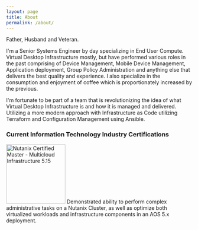 ```yaml
---
layout: page
title: About
permalink: /about/
---
```

Father, Husband and Veteran.

I'm a Senior Systems Engineer by day specializing in End User Compute.  Virtual Desktop Infrastructure mostly, but have performed various roles in the past comprising of Device Management, Mobile Device Management, Application deployment, Group Policy Administration and anything else that delivers the best quality and experience.  I also specialize in the consumption and enjoyment of coffee which is proportionately increased by the previous.

I'm fortunate to be part of a team that is revolutionizing the idea of what Virtual Desktop Infrastructure is and how it is managed and delivered.  Utilizing a more modern approach with Infrastructure as Code utilizing Terraform and Configuration Management using Ansible. 

### Current Information Technology Industry Certifications
<img src="{{ site.baseurl }}/images/ncm-mci-5.png" alt="Nutanix Certified Master - Multicloud Infrastructure 5.15" style="width: 160px;"/>
Demonstrated ability to perform complex administrative tasks on a Nutanix Cluster, as well as optimize both virtualized workloads and infrastructure components in an AOS 5.x deployment.
